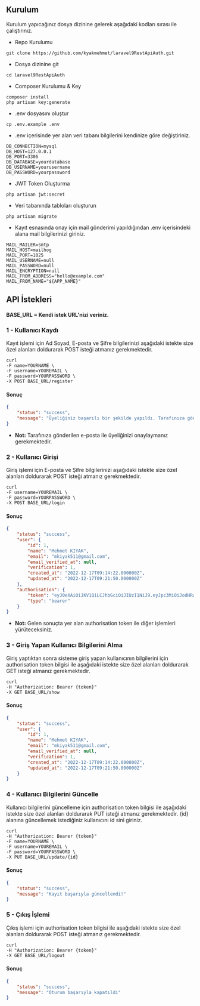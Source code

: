 ## Kurulum

Kurulum yapıcağınız dosya dizinine gelerek aşağıdaki kodları sırası ile çalıştırınız.

- Repo Kurulumu
```
git clone https://github.com/kyakmehmet/laravel9RestApiAuth.git
```

- Dosya dizinine git
```
cd laravel9RestApiAuth
```

- Composer Kurulumu & Key
```
composer install
php artisan key:generate
```


- .env dosyasını oluştur
```
cp .env.example .env
```

- .env içerisinde yer alan veri tabanı bilgilerini kendinize göre değiştiriniz.
```
DB_CONNECTION=mysql
DB_HOST=127.0.0.1
DB_PORT=3306
DB_DATABASE=yourdatabase
DB_USERNAME=yourusername
DB_PASSWORD=yourpassword
```

- JWT Token Oluşturma
```
php artisan jwt:secret
```

- Veri tabanında tabloları oluşturun
```
php artisan migrate
```

- Kayıt esnasında onay için mail gönderimi yapıldığından .env içerisindeki alana mail bilgilerinizi giriniz.

```
MAIL_MAILER=smtp
MAIL_HOST=mailhog
MAIL_PORT=1025
MAIL_USERNAME=null
MAIL_PASSWORD=null
MAIL_ENCRYPTION=null
MAIL_FROM_ADDRESS="hello@example.com"
MAIL_FROM_NAME="${APP_NAME}"
```

## API İstekleri

#### BASE_URL = Kendi istek URL'nizi veriniz.

### 1 - Kullanıcı Kaydı

Kayıt işlemi için Ad Soyad, E-posta ve Şifre bilgilerinizi aşağıdaki istekte size özel alanları doldurarak POST isteği atmanız gerekmektedir.
```
curl
-F name=YOURNAME \
-F username=YOUREMAIL \
-F password=YOURPASSWORD \
-X POST BASE_URL/register
```
#### Sonuç
```json
{
    "status": "success",
    "message": "Üyeliğiniz başarılı bir şekilde yapıldı. Tarafınıza gönderilen epostayı onayladıktan sonra giriş yapabilirsiniz."
}
```
- **Not:** Tarafınıza gönderilen e-posta ile üyeliğinizi onaylaymanız gerekmektedir.


### 2 - Kullanıcı Girişi

Giriş işlemi için E-posta ve Şifre bilgilerinizi aşağıdaki istekte size özel alanları doldurarak POST isteği atmanız gerekmektedir.
```
curl
-F username=YOUREMAIL \
-F password=YOURPASSWORD \
-X POST BASE_URL/login
```
#### Sonuç
```json
{
    "status": "success",
    "user": {
        "id": 1,
        "name": "Mehmet KIYAK",
        "email": "mkiyak511@gmail.com",
        "email_verified_at": null,
        "verification": 1,
        "created_at": "2022-12-17T09:14:22.000000Z",
        "updated_at": "2022-12-17T09:21:50.000000Z"
    },
    "authorisation": {
        "token": "eyJ0eXAiOiJKV1QiLCJhbGciOiJIUzI1NiJ9.eyJpc3MiOiJodHRwOi8vbGFyYXZlbDlyZXN0YXBpYXV0aC50ZXN0L2FwaS9sb2dpbiIsImlhdCI6MTY3MTI2ODk2MywiZXhwIjoxNjcxMjcyNTYzLCJuYmYiOjE2NzEyNjg5NjMsImp0aSI6InhoekNJMHhPVUF2VFZ5VjAiLCJzdWIiOiIxIiwicHJ2IjoiMjNiZDVjODk0OWY2MDBhZGIzOWU3MDFjNDAwODcyZGI3YTU5NzZmNyJ9.Vw4w109Xjyqf03KdLlcF-iQElAzV-q019Eaqw6nZl8E",
        "type": "bearer"
    }
}
```

- **Not:** Gelen sonuçta yer alan authorisation token ile diğer işlemleri yürüteceksiniz.


### 3 - Giriş Yapan Kullanıcı Bilgilerini Alma

Giriş yaptıktan sonra sisteme giriş yapan kullanıcının bilgilerini için authorisation token bilgisi ile aşağıdaki istekte size özel alanları doldurarak GET isteği atmanız gerekmektedir.
```
curl
-H "Authorization: Bearer {token}"
-X GET BASE_URL/show
```
#### Sonuç
```json
{
    "status": "success",
    "user": {
        "id": 1,
        "name": "Mehmet KIYAK",
        "email": "mkiyak511@gmail.com",
        "email_verified_at": null,
        "verification": 1,
        "created_at": "2022-12-17T09:14:22.000000Z",
        "updated_at": "2022-12-17T09:21:50.000000Z"
    }
}
```

### 4 - Kullanıcı Bilgilerini Güncelle

Kullanıcı bilgilerini güncelleme için authorisation token bilgisi ile aşağıdaki istekte size özel alanları doldurarak PUT isteği atmanız gerekmektedir. {id} alanına güncellemek istediğiniz kullanıcını id sini giriniz.
```
curl
-H "Authorization: Bearer {token}"
-F name=YOURNAME \
-F username=YOUREMAIL \
-F password=YOURPASSWORD \
-X PUT BASE_URL/update/{id}
```
#### Sonuç
```json
{
    "status": "success",
    "message": "Kayıt başarıyla güncellendi!"
}
```

### 5 - Çıkış İşlemi

Çıkış işlemi için authorisation token bilgisi ile aşağıdaki istekte size özel alanları doldurarak POST isteği atmanız gerekmektedir.
```
curl
-H "Authorization: Bearer {token}"
-X GET BASE_URL/logout
```
#### Sonuç
```json
{
    "status": "success",
    "message": "Oturum başarıyla kapatıldı"
}
```
